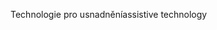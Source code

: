 <span data-ttu-id="5a517-101">Technologie pro usnadnění</span><span class="sxs-lookup"><span data-stu-id="5a517-101">assistive technology</span></span>